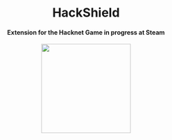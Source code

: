 <h1 align="center">HackShield</h1>  
<h4 align="center">Extension for the Hacknet Game in progress at Steam</h4>
<p align="center">
  <img src="https://raw.githubusercontent.com/tanjilk/HackShield/master/Logo.png" width="206" height="206">
</p>

